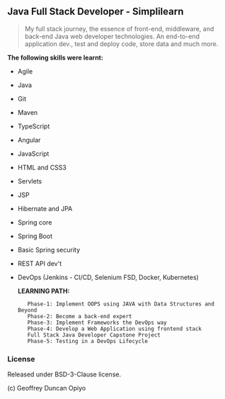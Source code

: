 ## Java Full Stack Developer - Simplilearn

> My full stack journey, the essence of front-end, middleware, and back-end Java web developer technologies.
An end-to-end application dev., test and deploy code, store data and much more.


**The following skills were learnt:**

+ Agile
+ Java
+ Git
+ Maven
+ TypeScript
+ Angular
+ JavaScript
+ HTML and CSS3
+ Servlets
+ JSP
+ Hibernate and JPA
+ Spring core
+ Spring Boot
+ Basic Spring security
+ REST API dev't
+ DevOps (Jenkins - CI/CD, Selenium FSD, Docker, Kubernetes)

	**LEARNING PATH:**
		
		 Phase-1: Implement OOPS using JAVA with Data Structures and Beyond
		 Phase-2: Become a back-end expert
		 Phase-3: Implement Frameworks the DevOps way
		 Phase-4: Develop a Web Application using frontend stack
		 Full Stack Java Developer Capstone Project
		 Phase-5: Testing in a DevOps Lifecycle




### License

Released under BSD-3-Clause license.

(c) Geoffrey Duncan Opiyo

